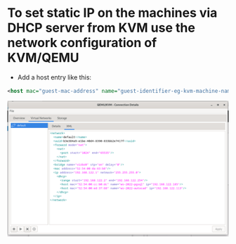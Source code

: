 # To set static IP on the machines via DHCP server from KVM use the network configuration of KVM/QEMU
* Add a host entry like this:
```xml
<host mac="guest-mac-address" name="guest-identifier-eg-kvm-machine-name" ip="desired-ip-addres-in-range-above" />
```
<img src="./kvm-dhcp.png" />